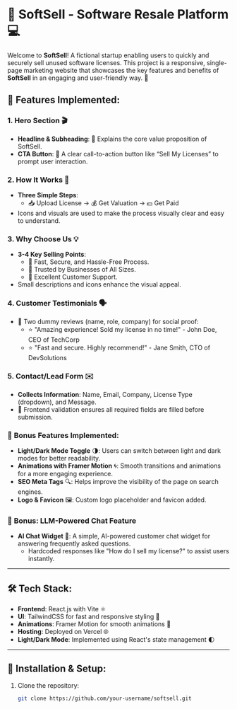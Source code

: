 # 🚀 **SoftSell - Software Resale Platform** 💻

Welcome to **SoftSell**! A fictional startup enabling users to quickly and securely sell unused software licenses. This project is a responsive, single-page marketing website that showcases the key features and benefits of **SoftSell** in an engaging and user-friendly way. 🌟

## 🎯 **Features Implemented:**

### 1. **Hero Section** 🎬
   - **Headline & Subheading**: 📢 Explains the core value proposition of SoftSell.
   - **CTA Button**: 🎯 A clear call-to-action button like “Sell My Licenses” to prompt user interaction.

### 2. **How It Works** 🔄
   - **Three Simple Steps**:
     - 📥 Upload License → 💰 Get Valuation → 💵 Get Paid
   - Icons and visuals are used to make the process visually clear and easy to understand.

### 3. **Why Choose Us** 💡
   - **3-4 Key Selling Points**:
     - 🚀 Fast, Secure, and Hassle-Free Process.
     - 💼 Trusted by Businesses of All Sizes.
     - 💬 Excellent Customer Support.
   - Small descriptions and icons enhance the visual appeal.

### 4. **Customer Testimonials** 🗣️
   - 📝 Two dummy reviews (name, role, company) for social proof:
     - ⭐ "Amazing experience! Sold my license in no time!" - John Doe, CEO of TechCorp
     - ⭐ "Fast and secure. Highly recommend!" - Jane Smith, CTO of DevSolutions

### 5. **Contact/Lead Form** ✉️
   - **Collects Information**: Name, Email, Company, License Type (dropdown), and Message.
   - 🎯 Frontend validation ensures all required fields are filled before submission.

### 🌟 **Bonus Features Implemented:**
   - **Light/Dark Mode Toggle** 🌗: Users can switch between light and dark modes for better readability.
   - **Animations with Framer Motion** 🌀: Smooth transitions and animations for a more engaging experience.
   - **SEO Meta Tags** 🔍: Helps improve the visibility of the page on search engines.
   - **Logo & Favicon** 🖼️: Custom logo placeholder and favicon added.

### 🤖 **Bonus: LLM-Powered Chat Feature**
   - **AI Chat Widget** 💬: A simple, AI-powered customer chat widget for answering frequently asked questions.
     - Hardcoded responses like "How do I sell my license?" to assist users instantly.

---

## 🛠️ **Tech Stack:**

- **Frontend**: React.js with Vite ⚛️
- **UI**: TailwindCSS for fast and responsive styling 🎨
- **Animations**: Framer Motion for smooth animations 💨
- **Hosting**: Deployed on Vercel 🌐
- **Light/Dark Mode**: Implemented using React's state management 🌓

---

## 📝 **Installation & Setup:**

1. Clone the repository:
   ```bash
   git clone https://github.com/your-username/softsell.git
